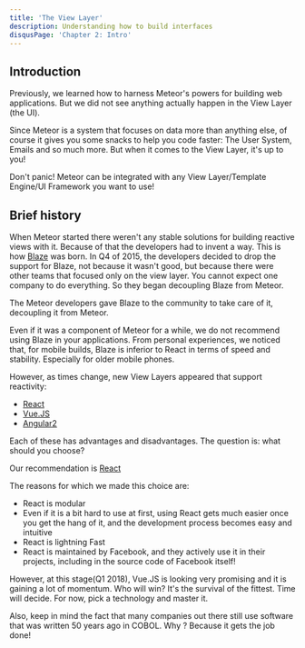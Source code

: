 ```yaml
---
title: 'The View Layer'
description: Understanding how to build interfaces
disqusPage: 'Chapter 2: Intro'
---
```


## Introduction

Previously, we learned how to harness Meteor's powers for building web applications. But we did not see anything actually happen in the View Layer (the UI).

Since Meteor is a system that focuses on data more than anything else, of course it gives you some snacks to help you
code faster: The User System, Emails and so much more. But when it comes to the View Layer, it's up to you!

Don't panic! Meteor can be integrated with any View Layer/Template Engine/UI Framework you want to use! 

## Brief history

When Meteor started there weren't any stable solutions for building reactive views with it. Because of that the developers had to invent a way.
This is how [Blaze](http://blazejs.org/) was born. In Q4 of 2015, the developers decided to drop the 
support for Blaze, not because it wasn't good, but because there were other teams that focused only on the
view layer. You cannot expect one company to do everything. So they began decoupling Blaze from Meteor.

The Meteor developers gave Blaze to the community to take care of it, decoupling it from Meteor. 

Even if it was a component of Meteor for a while, we do not recommend using Blaze in your applications.
From personal experiences, we noticed that, for mobile builds, Blaze is inferior to React in terms
of speed and stability. Especially for older mobile phones.

However, as times change, new View Layers appeared that support reactivity:
- [React](https://reactjs.org/)
- [Vue.JS](https://vuejs.org/)
- [Angular2](https://angularjs.org/)

Each of these has advantages and disadvantages. The question is: what should you choose?

Our recommendation is [React](https://facebook.github.io/react/)

The reasons for which we made this choice are:

- React is modular
- Even if it is a bit hard to use at first, using React gets much easier once you get the hang of it, and the development process becomes easy and intuitive
- React is lightning Fast 
- React is maintained by Facebook, and they actively use it in their projects, including in the source code of Facebook itself!

However, at this stage(Q1 2018), Vue.JS is looking very promising and it is gaining a lot of momentum. 
Who will win? It's the survival of the fittest. Time will decide. For now, pick a technology and master it. 

Also, keep in mind the fact that many companies out there still use software that was written 50 years ago in COBOL. 
Why ? Because it gets the job done!
